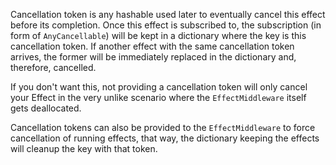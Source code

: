 Cancellation token is any hashable used later to eventually cancel this effect before its completion. Once this effect is subscribed to, the subscription (in form of `AnyCancellable`) will be kept in a dictionary where the key is this cancellation token. If another effect with the same cancellation token arrives, the former will be immediately replaced in the dictionary and, therefore, cancelled.

If you don't want this, not providing a cancellation token will only cancel your Effect in the very unlike scenario where the `EffectMiddleware` itself gets deallocated.

Cancellation tokens can also be provided to the `EffectMiddleware` to force cancellation of running effects, that way, the dictionary keeping the effects will cleanup the key with that token.
